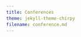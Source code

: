 ```yaml
---
title: Conferences
theme: jekyll-theme-chirpy
filename: conference.md
--- 
```


<html lang="en">
<head>
    <meta charset="UTF-8">
    <meta name="viewport" content="width=device-width, initial-scale=1.0">
    <title>Menubar Example</title>
    <style>
        /* Basic styling for the menubar */
        body {
            font-family: Arial, sans-serif;
        }

        .navbar {
            overflow: hidden;
            background-color: #333;
        }

        .navbar a {
            float: left;
            display: block;
            color: white;
            text-align: center;
            padding: 14px 20px;
            text-decoration: none;
        }

        .navbar a:hover {
            background-color: #ddd;
            color: black;
        }

        .navbar a.active {
            background-color: #04AA6D;
            color: white;
        }

        /* Dropdown container */
        .dropdown {
            float: left;
            overflow: hidden;
        }

        .dropdown .dropbtn {
            font-size: 16px;  
            border: none;
            outline: none;
            color: white;
            padding: 14px 20px;
            background-color: inherit;
            font-family: inherit;
            margin: 0;
        }

        .navbar a, .dropdown .dropbtn {
            display: inline-block;
        }

        /* Dropdown content (hidden by default) */
        .dropdown-content {
            display: none;
            position: absolute;
            background-color: #f9f9f9;
            min-width: 160px;
            box-shadow: 0px 8px 16px 0px rgba(0,0,0,0.2);
            z-index: 1;
        }

        .dropdown-content a {
            float: none;
            color: black;
            padding: 12px 16px;
            text-decoration: none;
            display: block;
            text-align: left;
        }

        .dropdown-content a:hover {
            background-color: #ddd;
        }

        /* Show the dropdown menu on hover */
        .dropdown:hover .dropdown-content {
            display: block;
        }

        .dropdown:hover .dropbtn {
            background-color: #ddd;
            color: black;
        }
    </style>
</head>
<body>

    <div class="navbar">
        <a class="active" href="https://ray-islam.github.io/">Home</a>
        <a href="https://ray-islam.github.io/book.html">Books</a>
        <a href="https://ray-islam.github.io/conference.html">Conferences</a>
        <a href="https://ray-islam.github.io/awardsnrecognitions.html">Awards & Recognitions</a>
              
    </div>
     <p> </p>
     <p> </p>
     <p> </p>

</body>
</html>

<ul>
     <li><a href="#IEEE-CAI">IEEE Conference on Artificial Intelligence 2025</a></li>
    <li><a href="#computing-conference">Computing Conference 2024</a></li>
    <li><a href="#cancer-research-symposium">Symposium on Cancer Research Trends and Cybersecurity Challenges 2023</a></li>
</ul>

<hr>

<h2 id="IEEE-CAI" style="color: green; font-size: 16px;">
    <a href="https://cai.ieee.org/2025/" style="color: green; font-size: 18px;"> IEEE Conference on AI 2025</a>
</h2>

<ul style="color: black; font-family: 'Futura', serif; font-size: 14px; list-style-type: none; margin: 0; padding: 0; text-align: justify;">
The 2025 IEEE CAI is an international conference and exhibition focused on artificial intelligence with specific industry applications. Connecting AI enterprise leaders and innovators from industry, government, start-ups and academics, at IEEE CAI you’ll meet face-to-face with researchers, experts and providers for inspiration, solutions, and ideas you need to know.
</ul>
<ul style="color: black; font-family: 'Futura', serif; font-size: 12px; padding: 2; margin: 0; list-style: none;text-align: justify;">
<b>Presenting Peer-Reviewed Research Paper:</b> Islam, R. and Sandborn, P., (2024), Multimodal Generative AI for Story Point Estimation, IEEE Conference on AI, 5-7 May 2025, California, USA, DOI: To be published. 
<br>
<br>
</ul>


<hr>

<h2 id="computing-conference" style="color: green; font-size: 16px;">
    <a href="https://saiconference.com/Computing" style="color: green; font-size: 18px;"> Computing Conference 2024</a>
</h2>

<ul style="color: black; font-family: 'Futura', serif; font-size: 14px; list-style-type: none; margin: 0; padding: 0; text-align: justify;">
The Computing Conference, formerly the Science and Information Conference, is a prestigious annual event in London since 2013, uniting researchers and industry leaders from over 50 countries to share insights, present research, and foster collaboration.
</ul>
<ul style="color: black; font-family: 'Futura', serif; font-size: 12px; padding: 2; margin: 0; list-style: none;text-align: justify;">
<b>Presented Peer-Reviewed Research Paper:</b> Islam, R. and Sandborn, P., (2024), Analyzing the Influence of Processor Speed and Clock Speed on Remaining Useful Life Estimation of Software Systems, Computing Conference, 11-12 July 2024, London, UK, Published as Proceedings on Springer Nature, DOI: https://doi.org/10.1007/978-3-031-62281-6_34. 
<br>
<br>
  <a href="https://link.springer.com/chapter/10.1007/978-3-031-62281-6_34">Click here to access the proceedings in SpringerNature.</a>
</ul>
<br>
<img src="https://github.com/user-attachments/assets/09c533dd-954a-4315-ae0c-a1e169146f3a" alt="Image Description" style="width:600px; height:auto;">
![453513082_793744742962789_8675114430293914151_n](https://github.com/user-attachments/assets/568a0c77-249d-484e-9f2a-519dafd5a37c)

<hr>

<ul style="margin: 0; padding: 0; list-style: none;">
    <li>
        <h2 id="cancer-research-symposium" style="font-size: 16px; color: green; margin: 10px 0;">
            Invited Panel Speaker 2023: Symposium on Cancer Research Trends and Cybersecurity Challenges
        </h2>
    </li>
    <li>
        <h3 style="font-size: 14px; color: green; margin: 5px 0 14px;">
            Hosted by Robert H. Smith School of Business, University of Maryland, College Park, MD, USA
        </h3>
    </li>
</ul>
<ul style="color: black; font-family: 'Futura', serif; font-size: 14px; list-style-type: none; margin: 0; padding: 0; text-align: justify;">
        <li>
            The Joint Annual Symposium, hosted by the Robert H. Smith School of Business at the University of Maryland, gathers experts to discuss advancements in cancer research and cybersecurity. Organized with the Taipei Economic and Cultural Representative Office, the Chinese-American Professionals Association of Metropolitan Washington DC, and the North Carolina-Taiwan Professional and Scholar Society, it facilitates dialogue among participants from Taiwan, North Carolina, and the Washington DC area.
        </li>
</ul>
<ul style="color: black; font-family: 'Futura', serif; font-size: 12px; padding: 2; margin: 0; list-style: none;text-align: justify;">
        <li>
            <b>Topic Presented:</b> Delivered speeches on how Generative AI impacts cybersecurity.
        </li>
</ul>
<br>
    <img src="https://raw.githubusercontent.com/ray-islam/ray-islam.github.io/main/assets/DSC03643.JPG" alt="Conference Image" style="width: 100%; height: auto; display: block; margin-top: 10px;">
    <img src="https://raw.githubusercontent.com/ray-islam/ray-islam.github.io/main/assets/DSC03619.JPG" alt="Conference Image" style="width: 100%; height: auto; display: block; margin-top: 10px;">

<hr>

<ul style="margin: 0; padding: 0; list-style: none;">
    <li>
        <h2 id="cancer-research-symposium" style="font-size: 16px; color: green; margin: 10px 0;">
            Invited Panel Speaker 2025: TechFest 2025
        </h2>
    </li>
    <li>
        <h3 style="font-size: 14px; color: green; margin: 5px 0 14px;">
            Hosted by Robert H. Smith School of Business, University of Maryland, College Park, MD, USA
        </h3>
    </li>
</ul>
<ul style="color: black; font-family: 'Futura', serif; font-size: 14px; list-style-type: none; margin: 0; padding: 0; text-align: justify;">
        <li>
           TechFest is an annual forum hosted by the Department of Decision, Operations & Information Technologies. Join industry leaders at the forefront of AI, Data, and Cybersecurity in business.
        </li>
</ul>
<ul style="color: black; font-family: 'Futura', serif; font-size: 12px; padding: 2; margin: 0; list-style: none;text-align: justify;">
        <li>
            <b>Topic Presented:</b> Ethical Challenges of AI/ML in Cyber Threats.
        </li>
</ul>
<br>
    <img src="https://raw.githubusercontent.com/ray-islam/ray-islam.github.io/main/assets/Flyer.jpg" alt="flyer" style="width: 100%; height: auto; display: block; margin-top: 10px;">

<!-- Side-by-side container for last two images -->
<div style="display: flex; gap: 10px; margin-top: 10px;">
    <img src="https://raw.githubusercontent.com/ray-islam/ray-islam.github.io/main/assets/team_photo-2.jpg" alt="group photo" style="width: 50%; height: auto;">
    <img src="https://raw.githubusercontent.com/ray-islam/ray-islam.github.io/main/assets/solo-2.jpg" alt="solo photo" style="width: 50%; height: auto;">
</div>
